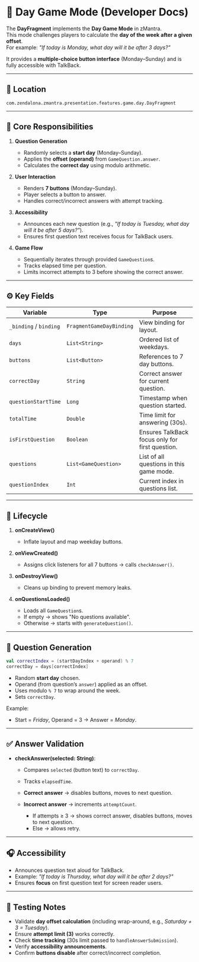 
# 📅 Day Game Mode (Developer Docs)

The **DayFragment** implements the **Day Game Mode** in zMantra.  
This mode challenges players to calculate the **day of the week after a given offset**.  
For example: *"If today is Monday, what day will it be after 3 days?"*  

It provides a **multiple-choice button interface** (Monday–Sunday) and is fully accessible with TalkBack.  

---

## 📂 Location
`com.zendalona.zmantra.presentation.features.game.day.DayFragment`

---

## 🔑 Core Responsibilities
1. **Question Generation**  
   - Randomly selects a **start day** (Monday–Sunday).  
   - Applies the **offset (operand)** from `GameQuestion.answer`.  
   - Calculates the **correct day** using modulo arithmetic.  

2. **User Interaction**  
   - Renders **7 buttons** (Monday–Sunday).  
   - Player selects a button to answer.  
   - Handles correct/incorrect answers with attempt tracking.  

3. **Accessibility**  
   - Announces each new question (e.g., *"If today is Tuesday, what day will it be after 5 days?"*).  
   - Ensures first question text receives focus for TalkBack users.  

4. **Game Flow**  
   - Sequentially iterates through provided `GameQuestion`s.  
   - Tracks elapsed time per question.  
   - Limits incorrect attempts to 3 before showing the correct answer.  

---

## ⚙️ Key Fields
| Variable | Type | Purpose |
|----------|------|---------|
| `_binding` / `binding` | `FragmentGameDayBinding` | View binding for layout. |
| `days` | `List<String>` | Ordered list of weekdays. |
| `buttons` | `List<Button>` | References to 7 day buttons. |
| `correctDay` | `String` | Correct answer for current question. |
| `questionStartTime` | `Long` | Timestamp when question started. |
| `totalTime` | `Double` | Time limit for answering (30s). |
| `isFirstQuestion` | `Boolean` | Ensures TalkBack focus only for first question. |
| `questions` | `List<GameQuestion>` | List of all questions in this game mode. |
| `questionIndex` | `Int` | Current index in questions list. |

---

## 🔄 Lifecycle
1. **onCreateView()**  
   - Inflate layout and map weekday buttons.  

2. **onViewCreated()**  
   - Assigns click listeners for all 7 buttons → calls `checkAnswer()`.  

3. **onDestroyView()**  
   - Cleans up binding to prevent memory leaks.  

4. **onQuestionsLoaded()**  
   - Loads all `GameQuestion`s.  
   - If empty → shows "No questions available".  
   - Otherwise → starts with `generateQuestion()`.  

---

## 📝 Question Generation
```kotlin
val correctIndex = (startDayIndex + operand) % 7
correctDay = days[correctIndex]
````

* Random **start day** chosen.
* Operand (from question’s `answer`) applied as an offset.
* Uses modulo `% 7` to wrap around the week.
* Sets `correctDay`.

Example:

* Start = *Friday*, Operand = 3 → Answer = *Monday*.

---

## ✅ Answer Validation

* **checkAnswer(selected: String)**:

  * Compares `selected` (button text) to `correctDay`.
  * Tracks `elapsedTime`.
  * **Correct answer** → disables buttons, moves to next question.
  * **Incorrect answer** → increments `attemptCount`.

    * If attempts ≥ 3 → shows correct answer, disables buttons, moves to next question.
    * Else → allows retry.

---

## 🎧 Accessibility

* Announces question text aloud for TalkBack.
* Example: *"If today is Thursday, what day will it be after 2 days?"*
* Ensures **focus** on first question text for screen reader users.

---

## 🧪 Testing Notes

* Validate **day offset calculation** (including wrap-around, e.g., *Saturday + 3 = Tuesday*).
* Ensure **attempt limit (3)** works correctly.
* Check **time tracking** (30s limit passed to `handleAnswerSubmission`).
* Verify **accessibility announcements**.
* Confirm **buttons disable** after correct/incorrect completion.




